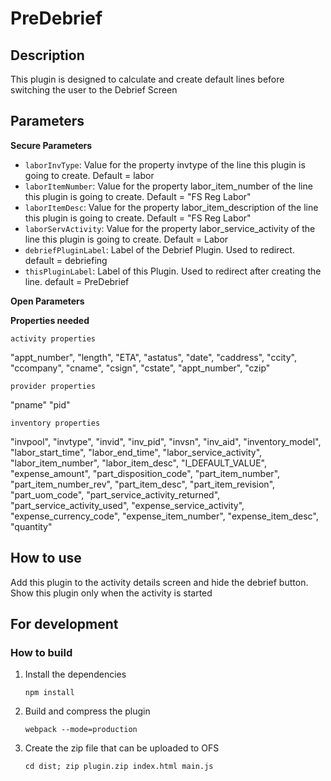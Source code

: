 # PreDebrief

## Description

This plugin is designed to calculate and create default lines before switching the user
to the Debrief Screen

## Parameters

**Secure Parameters**

- `laborInvType`: Value for the property invtype of the line this plugin is going to create. Default = labor
- `laborItemNumber`: Value for the property labor_item_number of the line this plugin is going to create. Default = "FS Reg Labor"
- `laborItemDesc`: Value for the property labor_item_description of the line this plugin is going to create. Default = "FS Reg Labor"
- `laborServActivity`: Value for the property labor_service_activity of the line this plugin is going to create. Default = Labor
- `debriefPluginLabel`: Label of the Debrief Plugin. Used to redirect. default = debriefing
- `thisPluginLabel`: Label of this Plugin. Used to redirect after creating the line. default = PreDebrief

**Open Parameters**

**Properties needed**

`activity properties`

"appt_number",
"length",
"ETA",
"astatus",
"date",
"caddress",
"ccity",
"ccompany",
"cname",
"csign",
"cstate",
"appt_number",
"czip"

`provider properties`

"pname"
"pid"

`inventory properties`

"invpool",
"invtype",
"invid",
"inv_pid",
"invsn",
"inv_aid",
"inventory_model",
"labor_start_time",
"labor_end_time",
"labor_service_activity",
"labor_item_number",
"labor_item_desc",
"I_DEFAULT_VALUE",
"expense_amount",
"part_disposition_code",
"part_item_number",
"part_item_number_rev",
"part_item_desc",
"part_item_revision",
"part_uom_code",
"part_service_activity_returned",
"part_service_activity_used",
"expense_service_activity",
"expense_currency_code",
"expense_item_number",
"expense_item_desc",
"quantity"

## How to use

Add this plugin to the activity details screen and hide the debrief button.
Show this plugin only when the activity is started

## For development

### How to build

1. Install the dependencies

   `npm install`

2. Build and compress the plugin

   `webpack --mode=production`

3. Create the zip file that can be uploaded to OFS

   `cd dist; zip plugin.zip index.html main.js`
